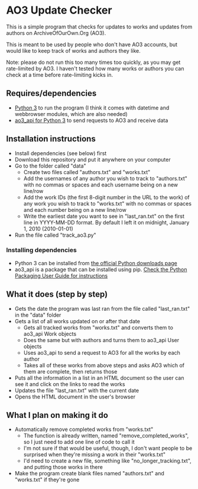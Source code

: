 # AO3 Update Checker

This is a simple program that checks for updates to works and updates from authors on ArchiveOfOurOwn.Org (AO3).

This is meant to be used by people who don't have AO3 accounts, but would like to keep track of works and authors they like.

Note: please do not run this too many times too quickly, as you may get rate-limited by AO3. I haven't tested how many works or authors you can check at a time before rate-limiting kicks in.

## Requires/dependencies
- [Python 3](https://www.python.org/downloads/) to run the program (I think it comes with datetime and webbrowser modules, which are also needed)
- [ao3_api for Python 3](https://github.com/ArmindoFlores/ao3_api) to send requests to AO3 and receive data

## Installation instructions
- Install dependencies (see below) first
- Download this repository and put it anywhere on your computer
- Go to the folder called "data"
  - Create two files called "authors.txt" and "works.txt"
  - Add the usernames of any author you wish to track to "authors.txt" with no commas or spaces and each username being on a new line/row
  - Add the work IDs (the first 8-digit number in the URL to the work) of any work you wish to track to "works.txt" with no commas or spaces and each number being on a new line/row
  - Write the earliest date you want to see in "last_ran.txt" on the first line in YYYY-MM-DD format. By default I left it on midnight, January 1, 2010 (2010-01-01)
- Run the file called "track_ao3.py"

### Installing dependencies
- Python 3 can be installed from [the official Python downloads page](https://www.python.org/downloads/)
- ao3_api is a package that can be installed using pip. [Check the Python Packaging User Guide for instructions](https://packaging.python.org/tutorials/installing-packages/#id18)

## What it does (step by step)
- Gets the date the program was last ran from the file called "last_ran.txt" in the "data" folder
- Gets a list of all works updated on or after that date
  - Gets all tracked works from "works.txt" and converts them to ao3_api Work objects
  - Does the same but with authors and turns them to ao3_api User objects
  - Uses ao3_api to send a request to AO3 for all the works by each author
  - Takes all of these works from above steps and asks AO3 which of them are complete, then returns those
- Puts all the information in a list in an HTML document so the user can see it and click on the links to read the works
- Updates the file "last_ran.txt" with the current date
- Opens the HTML document in the user's browser

## What I plan on making it do
- Automatically remove completed works from "works.txt"
  - The function is already written, named "remove_completed_works", so I just need to add one line of code to call it
  - I'm not sure if that would be useful, though, I don't want people to be surprised when they're missing a work in their "works.txt"
  - I'd need to create a new file, something like "no_longer_tracking.txt", and putting those works in there
- Make the program create blank files named "authors.txt" and "works.txt" if they're gone
